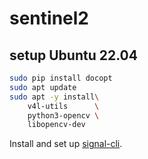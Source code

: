 # sentinel2

## setup Ubuntu 22.04

```Bash
sudo pip install docopt
sudo apt update
sudo apt -y install\
    v4l-utils      \
    python3-opencv \
    libopencv-dev
```

Install and set up [signal-cli](https://github.com/AsamK/signal-cli).
